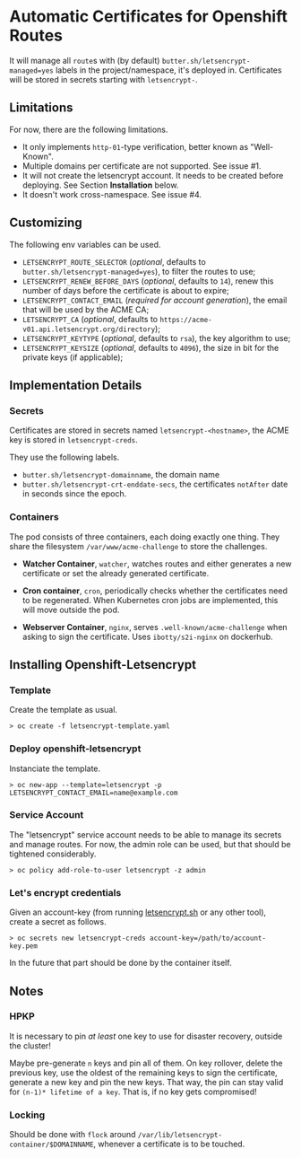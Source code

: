 # Automatic Certificates for Openshift Routes

It will manage all `route`s with (by default) `butter.sh/letsencrypt-managed=yes` labels in the project/namespace, it's deployed in.
Certificates will be stored in secrets starting with `letsencrypt-`.


## Limitations
For now, there are the following limitations.

 * It only implements `http-01`-type verification, better known as "Well-Known".
 * Multiple domains per certificate are not supported. See issue #1.
 * It will not create the letsencrypt account.
   It needs to be created before deploying.
   See Section **Installation** below.
 * It doesn't work cross-namespace. See issue #4.


## Customizing

The following env variables can be used.

 * `LETSENCRYPT_ROUTE_SELECTOR` (*optional*, defaults to `butter.sh/letsencrypt-managed=yes`), to filter the routes to use;
 * `LETSENCRYPT_RENEW_BEFORE_DAYS` (*optional*, defaults to `14`), renew this number of days before the certificate is about to expire;
 * `LETSENCRYPT_CONTACT_EMAIL` (*required for account generation*), the email that will be used by the ACME CA;
 * `LETSENCRYPT_CA` (*optional*, defaults to `https://acme-v01.api.letsencrypt.org/directory`);
 * `LETSENCRYPT_KEYTYPE` (*optional*, defaults to `rsa`), the key algorithm to use;
 * `LETSENCRYPT_KEYSIZE` (*optional*, defaults to `4096`), the size in bit for the private keys (if applicable);



## Implementation Details

### Secrets

Certificates are stored in secrets named `letsencrypt-<hostname>`, the ACME key is stored in `letsencrypt-creds`.

They use the following labels.

 * `butter.sh/letsencrypt-domainname`, the domain name
 * `butter.sh/letsencrypt-crt-enddate-secs`, the certificates `notAfter` date in seconds since the epoch.


### Containers

The pod consists of three containers, each doing exactly one thing.
They share the filesystem `/var/www/acme-challenge` to store the challenges.

 * **Watcher Container**, `watcher`,
   watches routes and either generates a new certificate or set the already generated certificate.

 * **Cron container**, `cron`,
   periodically checks whether the certificates need to be regenerated.
   When Kubernetes cron jobs are implemented, this will move outside the pod.

 * **Webserver Container**, `nginx`,
   serves `.well-known/acme-challenge` when asking to sign the certificate.
   Uses `ibotty/s2i-nginx` on dockerhub.


## Installing Openshift-Letsencrypt

### Template

Create the template as usual.
```
> oc create -f letsencrypt-template.yaml
```

### Deploy openshift-letsencrypt

Instanciate the template.
```
> oc new-app --template=letsencrypt -p LETSENCRYPT_CONTACT_EMAIL=name@example.com
```

### Service Account

The "letsencrypt" service account needs to be able to manage its secrets and manage routes.
For now, the admin role can be used, but that should be tightened considerably.

```
> oc policy add-role-to-user letsencrypt -z admin
```

### Let's encrypt credentials

Given an account-key (from running [letsencrypt.sh](https://github.com/lukas2511/letsencrypt.sh) or any other tool), create a secret as follows.

```
> oc secrets new letsencrypt-creds account-key=/path/to/account-key.pem
```

In the future that part should be done by the container itself.


## Notes

### HPKP

It is necessary to pin _at least_ one key to use for disaster recovery, outside the cluster!

Maybe pre-generate `n` keys and pin all of them.
On key rollover, delete the previous key, use the oldest of the remaining keys to sign the certificate, generate a new key and pin the new keys.
That way, the pin can stay valid for `(n-1)* lifetime of a key`.
That is, if no key gets compromised!

### Locking

Should be done with `flock` around `/var/lib/letsencrypt-container/$DOMAINNAME`, whenever a certificate is to be touched.
